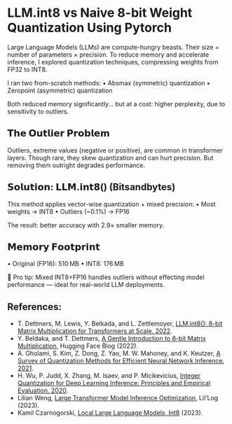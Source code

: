 # LLM.int8 vs Naive 8-bit Weight Quantization Using Pytorch

Large Language Models (LLMs) are compute-hungry beasts. Their size = number of parameters × precision. To reduce memory and accelerate inference, I explored quantization techniques, compressing weights from FP32 to INT8.

I ran two from-scratch methods:
• Absmax (symmetric) quantization
• Zeropoint (asymmetric) quantization

Both reduced memory significantly… but at a cost: higher perplexity, due to sensitivity to outliers.

## 𝗧𝗵𝗲 𝗢𝘂𝘁𝗹𝗶𝗲𝗿 𝗣𝗿𝗼𝗯𝗹𝗲𝗺
Outliers, extreme values (negative or positive), are common in transformer layers. Though rare, they skew quantization and can hurt precision. But removing them outright degrades performance.

## 𝗦𝗼𝗹𝘂𝘁𝗶𝗼𝗻: 𝗟𝗟𝗠.𝗶𝗻𝘁𝟴() (Bitsandbytes)
This method applies vector-wise quantization + mixed precision:
• Most weights → INT8
• Outliers (~0.1%) → FP16

The result: better accuracy with 2.9× smaller memory.

## 𝗠𝗲𝗺𝗼𝗿𝘆 𝗙𝗼𝗼𝘁𝗽𝗿𝗶𝗻𝘁
• Original (FP16): 510 MB
• INT8: 176 MB

🧠 Pro tip: Mixed INT8+FP16 handles outliers without effecting model performance — ideal for real-world LLM deployments.

## References: 
- T. Dettmers, M. Lewis, Y. Belkada, and L. Zettlemoyer, [LLM.int8(): 8-bit Matrix Multiplication for Transformers at Scale. 2022](https://arxiv.org/abs/2208.07339).
- Y. Beldaka, and T. Dettmers, [A Gentle Introduction to 8-bit Matrix Multiplication](https://huggingface.co/blog/hf-bitsandbytes-integration), Hugging Face Blog (2022).
- A. Gholami, S. Kim, Z. Dong, Z. Yao, M. W. Mahoney, and K. Keutzer, [A Survey of Quantization Methods for Efficient Neural Network Inference. 2021](https://arxiv.org/abs/2103.13630).
- H. Wu, P. Judd, X. Zhang, M. Isaev, and P. Micikevicius, [Integer Quantization for Deep Learning Inference: Principles and Empirical Evaluation. 2020](https://arxiv.org/abs/2004.09602).
- Lilian Weng, [Large Transformer Model Inference Optimization](https://lilianweng.github.io/posts/2023-01-10-inference-optimization/), Lil’Log (2023).
- Kamil Czarnogorski, [Local Large Language Models, Int8](https://int8.io/local-large-language-models-beginners-guide/) (2023).
